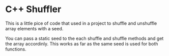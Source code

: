 # C++ Shuffler
This is a little pice of code that used in a project to shuffle and unshuffle array elements with a seed.

You can pass a static seed to the each shuffle and shuffle methods and get the array accordinly. This works as far as the same seed is used for both functions.


